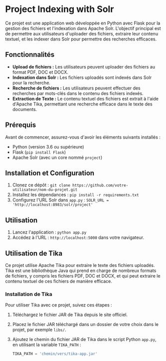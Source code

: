 # Project Indexing with Solr

Ce projet est une application web développée en Python avec Flask pour la gestion des fichiers et l'indexation dans Apache Solr. L'objectif principal est de permettre aux utilisateurs d'uploader des fichiers, extraire leur contenu textuel, et les indexer dans Solr pour permettre des recherches efficaces.

## Fonctionnalités

- **Upload de fichiers :** Les utilisateurs peuvent uploader des fichiers au format PDF, DOC et DOCX.
- **Indexation dans Solr :** Les fichiers uploadés sont indexés dans Solr pour la recherche.
- **Recherche de fichiers :** Les utilisateurs peuvent effectuer des recherches par mots-clés dans le contenu des fichiers indexés.
- **Extraction de Texte :** Le contenu textuel des fichiers est extrait à l'aide d'Apache Tika, permettant une recherche efficace dans le texte des documents.
  
## Prérequis

Avant de commencer, assurez-vous d'avoir les éléments suivants installés :

- Python (version 3.6 ou supérieure)
- Flask (`pip install Flask`)
- Apache Solr (avec un core nommé `project`)

## Installation et Configuration

1. Clonez ce dépôt : `git clone https://github.com/votre-utilisateur/nom-du-projet.git`
2. Installez les dépendances : `pip install -r requirements.txt`
3. Configurez l'URL Solr dans `app.py` : `SOLR_URL = 'http://localhost:8983/solr/project'`

## Utilisation

1. Lancez l'application : `python app.py`
2. Accédez à l'URL : `http://localhost:5000` dans votre navigateur.

## Utilisation de Tika

Ce projet utilise Apache Tika pour extraire le texte des fichiers uploadés. Tika est une bibliothèque Java qui prend en charge de nombreux formats de fichiers, y compris les fichiers PDF, DOC et DOCX, et qui peut extraire le contenu textuel de ces fichiers de manière efficace.

### Installation de Tika

Pour utiliser Tika avec ce projet, suivez ces étapes :

1. Téléchargez le fichier JAR de Tika depuis le site officiel.
2. Placez le fichier JAR téléchargé dans un dossier de votre choix dans le projet, par exemple `libs/`.
3. Ajoutez le chemin du fichier JAR de Tika dans le script Python `app.py`, en utilisant la variable `TIKA_PATH` :

   ```python
   TIKA_PATH = 'chemin/vers/tika-app.jar'
